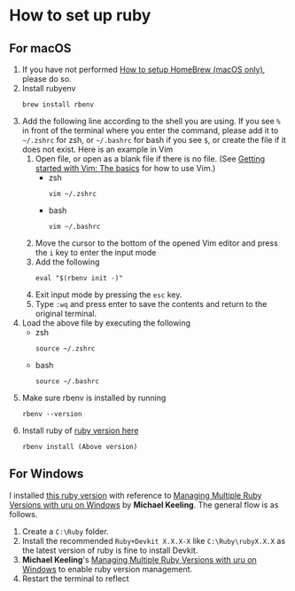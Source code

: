 # How to set up ruby

## For macOS

1. If you have not performed [How to setup HomeBrew (macOS only)](./setup_brew.md), please do so.
1. Install rubyenv
   ```
   brew install rbenv
   ```
1. Add the following line according to the shell you are using. If you see `%` in front of the terminal where you enter the command, please add it to `~/.zshrc` for zsh, or `~/.bashrc` for bash if you see `$`, or create the file if it does not exist. Here is an example in Vim
   1. Open file, or open as a blank file if there is no file. (See [Getting started with Vim: The basics](https://opensource.com/article/19/3/getting-started-vim) for how to use Vim.)
      - zsh
        ```
        vim ~/.zshrc
        ```
      - bash
        ```
        vim ~/.bashrc
        ```
   1. Move the cursor to the bottom of the opened Vim editor and press the `i` key to enter the input mode
   1. Add the following
      ```
      eval "$(rbenv init -)"
      ```
   1. Exit input mode by pressing the `esc` key.
   1. Type `:wq` and press enter to save the contents and return to the original terminal.
1. Load the above file by executing the following
   - zsh
     ```
     source ~/.zshrc
     ```
   - bash
     ```
     source ~/.bashrc
     ```
1. Make sure rbenv is installed by running
   ```
   rbenv --version
   ```
1. Install ruby of [ruby version here](../.ruby-version)
   ```
   rbenv install (Above version)
   ```

## For Windows

I installed [this ruby version](../.ruby-version) with reference to
[Managing Multiple Ruby Versions with uru on Windows](https://www.neverletdown.net/2015/08/managing-multiple-ruby-versions-with-uru.html) by **Michael Keeling**. The general flow is as follows.

1. Create a `C:\Ruby` folder.
1. Install the recommended `Ruby+Devkit X.X.X-X` like `C:\Ruby\rubyX.X.X` as the latest version of ruby is fine to install Devkit.
1. **Michael Keeling**'s [Managing Multiple Ruby Versions with uru on Windows](https://www.neverletdown.net/2015/08/managing-multiple-ruby-versions-with-uru.html) to enable ruby version management.
1. Restart the terminal to reflect
